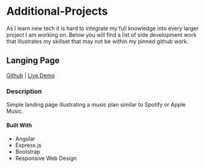 # Additional-Projects
As I learn new tech it is hard to integrate my full knowledge into every larger project I am working on. Below you will find a list of side development work that illustrates my skillset that may not be within my pinned github work.


## Langing Page
[Github](https://github.com/rogercodes1/LandingPage) | [Live Demo](https://landing-pg.herokuapp.com/)
### Description
Simple landing page illustrating a music plan similar to Spotify or Apple Music. 

#### Built With
* Angular
* Express.js
* Bootstrap
* Responsive Web Design
